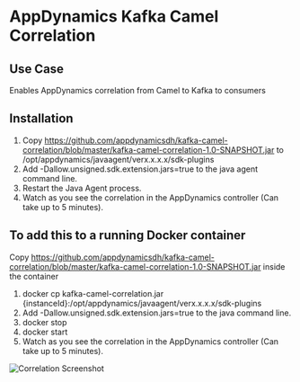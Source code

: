 # AppDynamics Kafka Camel Correlation

## Use Case
Enables AppDynamics correlation from Camel to Kafka to consumers 

## Installation

1. Copy https://github.com/appdynamicsdh/kafka-camel-correlation/blob/master/kafka-camel-correlation-1.0-SNAPSHOT.jar to /opt/appdynamics/javaagent/verx.x.x.x/sdk-plugins
2. Add -Dallow.unsigned.sdk.extension.jars=true to the java agent command line.
3. Restart the Java Agent process.
4. Watch as you see the correlation in the AppDynamics controller (Can take up to 5 minutes).

## To add this to a running Docker container

Copy https://github.com/appdynamicsdh/kafka-camel-correlation/blob/master/kafka-camel-correlation-1.0-SNAPSHOT.jar inside the container 

1. docker cp kafka-camel-correlation.jar {instanceId}:/opt/appdynamics/javaagent/verx.x.x.x/sdk-plugins
2. Add -Dallow.unsigned.sdk.extension.jars=true to the java command line.
3. docker stop
4. docker start
5. Watch as you see the correlation in the AppDynamics controller (Can take up to 5 minutes).


![Correlation Screenshot](https://github.com/appdynamicsdh/kafka-camel-correlation/blob/master/KafkaCamelCorrelation.png)

